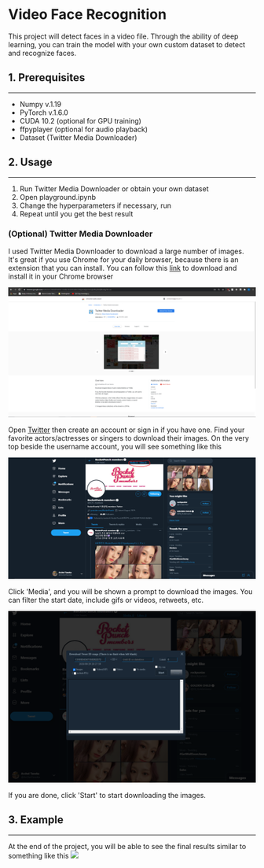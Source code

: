 # Video Face Recognition
This project will detect faces in a video file. Through the ability of deep learning, you can train the model with your own custom dataset to detect and recognize faces.

## 1. Prerequisites
<hr>
<ul>
    <li> Numpy v.1.19
    <li> PyTorch v.1.6.0
    <li> CUDA 10.2 (optional for GPU training)
    <li> ffpyplayer (optional for audio playback)
    <li> Dataset (Twitter Media Downloader)
</ul>

## 2. Usage
<hr>
<ol>
    <li> Run Twitter Media Downloader or obtain your own dataset
    <li> Open playground.ipynb
    <li> Change the hyperparameters if necessary, run
    <li> Repeat until you get the best result
</ol>

### (Optional) Twitter Media Downloader
I used Twitter Media Downloader to download a large number of images. It's great if you use Chrome for your daily browser, because there is an extension that you can install. You can follow this [link](https://chrome.google.com/webstore/detail/twitter-media-downloader/cblpjenafgeohmnjknfhpdbdljfkndig?hl=en) to download and install it in your Chrome browser

<container>
    <img src='./assets/twitter_media_downloader.png'>
</container>

Open [Twitter](twitter.com) then create an account or sign in if you have one. Find your favorite actors/actresses or singers to download their images. On the very top beside the username account, you will see something like this

<container>
    <img src='./assets/rcpc_twitter.png'>
</container>

Click 'Media', and you will be shown a prompt to download the images. You can filter the start date, include gifs or videos, retweets, etc.

<container>
    <img src='./assets/twitter_media_prompt.png'>
</container>

If you are done, click 'Start' to start downloading the images.

## 3. Example
<hr>
At the end of the project, you will be able to see the final results similar to something like this
<container>
    <img src='./assets/face_recognition_demo.gif'>
</container>